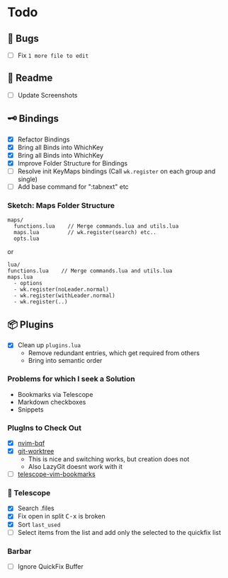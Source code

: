 # Todo

##   Bugs
- [ ] Fix `1 more file to edit`

## 📄 Readme
- [ ] Update Screenshots

## 🗝  Bindings
- [x] Refactor Bindings
- [x] Bring all Binds into WhichKey
- [x] Bring all Binds into WhichKey
- [x] Improve Folder Structure for Bindings
- [ ] Resolve init KeyMaps bindings (Call `wk.register` on each group and single)
- [ ] Add base command for ":tabnext<CR>" etc

### Sketch: Maps Folder Structure
```
maps/
  functions.lua    // Merge commands.lua and utils.lua
  maps.lua         // wk.register(search) etc..
  opts.lua
```

or

```
lua/
functions.lua    // Merge commands.lua and utils.lua
maps.lua
  - options
  - wk.register(noLeader.normal)
  - wk.register(withLeader.normal)
  - wk.register(..)
```

## 📦 Plugins
- [x] Clean up `plugins.lua`
  - Remove redundant entries, which get required from others
  - Bring into semantic order

### Problems for which I seek a Solution
- Bookmarks via Telescope
- Markdown checkboxes
- Snippets

### PlugIns to Check Out 
- [x] [nvim-bqf](https://github.com/kevinhwang91/nvim-bqf)
- [x] [git-worktree](https://github.com/ThePrimeagen/git-worktree.nvim)
  - This is nice and switching works, but creation does not
  - Also LazyGit doesnt work with it
- [ ] [telescope-vim-bookmarks](https://github.com/tom-anders/telescope-vim-bookmarks.nvim)

### 🔭 Telescope 
- [x] Search .files
- [x] Fix open in split <kbd>C-x</kbd> is broken
- [x] Sort `last_used`
- [ ] Select items from the list and add only the selected to the quickfix list

### Barbar
- [ ] Ignore QuickFix Buffer

